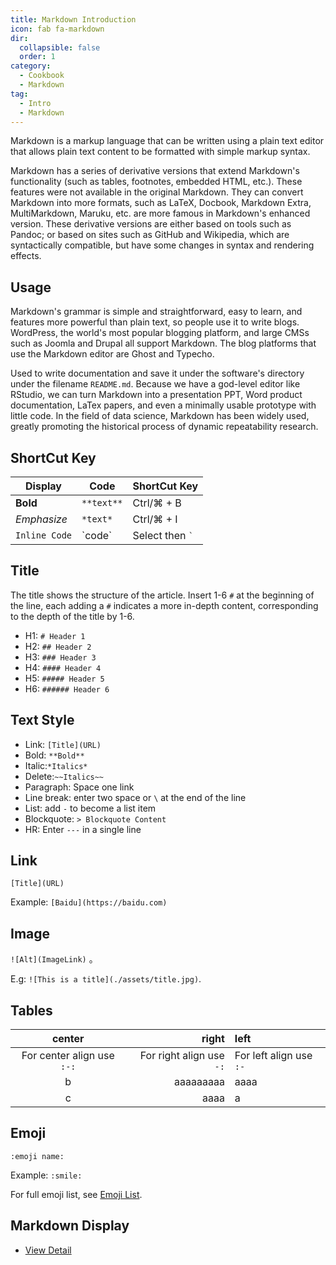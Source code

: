 ```yaml
---
title: Markdown Introduction
icon: fab fa-markdown
dir:
  collapsible: false
  order: 1
category:
  - Cookbook
  - Markdown
tag:
  - Intro
  - Markdown
---
```


Markdown is a markup language that can be written using a plain text editor that allows plain text content to be formatted with simple markup syntax.

Markdown has a series of derivative versions that extend Markdown's functionality (such as tables, footnotes, embedded HTML, etc.). These features were not available in the original Markdown. They can convert Markdown into more formats, such as LaTeX, Docbook, Markdown Extra, MultiMarkdown, Maruku, etc. are more famous in Markdown's enhanced version. These derivative versions are either based on tools such as Pandoc; or based on sites such as GitHub and Wikipedia, which are syntactically compatible, but have some changes in syntax and rendering effects.

## Usage

Markdown's grammar is simple and straightforward, easy to learn, and features more powerful than plain text, so people use it to write blogs. WordPress, the world's most popular blogging platform, and large CMSs such as Joomla and Drupal all support Markdown. The blog platforms that use the Markdown editor are Ghost and Typecho.

Used to write documentation and save it under the software's directory under the filename `README.md`. Because we have a god-level editor like RStudio, we can turn Markdown into a presentation PPT, Word product documentation, LaTex papers, and even a minimally usable prototype with little code. In the field of data science, Markdown has been widely used, greatly promoting the historical process of dynamic repeatability research.

## ShortCut Key

| Display       | Code       | ShortCut Key        |
| ------------- | ---------- | ------------------- |
| **Bold**      | `**text**` | Ctrl/⌘ + B          |
| _Emphasize_   | `*text*`   | Ctrl/⌘ + I          |
| `Inline Code` | \`code\`   | Select then `` ` `` |

## Title

The title shows the structure of the article. Insert 1-6 `#` at the beginning of the line, each adding a `#` indicates a more in-depth content, corresponding to the depth of the title by 1-6.

- H1: `# Header 1`
- H2: `## Header 2`
- H3: `### Header 3`
- H4: `#### Header 4`
- H5: `##### Header 5`
- H6: `###### Header 6`

## Text Style

- Link: `[Title](URL)`
- Bold: `**Bold**`
- Italic:`*Italics*`
- Delete:`~~Italics~~`
- Paragraph: Space one link
- Line break: enter two space or `\` at the end of the line
- List: add `-` to become a list item
- Blockquote: `> Blockquote Content`
- HR: Enter `---` in a single line

## Link

`[Title](URL)`

Example: `[Baidu](https://baidu.com)`

## Image

`![Alt](ImageLink)` 。

E.g: `![This is a title](./assets/title.jpg)`.

## Tables

|           center           |                    right | left                    |
| :------------------------: | -----------------------: | :---------------------- |
| For center align use `:-:` | For right align use `-:` | For left align use `:-` |
|             b              |                aaaaaaaaa | aaaa                    |
|             c              |                     aaaa | a                       |

## Emoji

`:emoji name:`

Example: `:smile:`

For full emoji list, see [Emoji List](emoji/README.md).

## Markdown Display

- [View Detail](demo.md)
